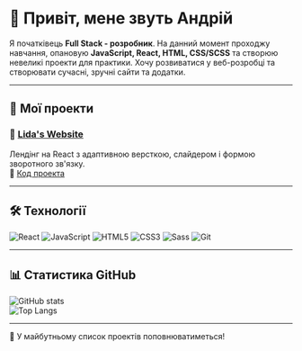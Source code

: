 # 👋 Привіт, мене звуть Андрій

Я початківець **Full Stack - розробник**. На данний момент проходжу навчання, опановую **JavaScript, React, HTML, CSS/SCSS** та створюю невеликі проекти для практики.
Хочу розвиватися у веб-розробці та створювати сучасні, зручні сайти та додатки.  

---

## 🚀 Мої проекти

### 🔹 [Lida's Website](https://ageyan.github.io/lidas-website-react/)
Лендінг на React з адаптивною версткою, слайдером і формою зворотного зв'язку.  
📂 [Код проекта](https://github.com/ageyan/lidas-website-react)

---

## 🛠️ Технології

![React](https://img.shields.io/badge/React-20232A?style=for-the-badge&logo=react&logoColor=61DAFB)
![JavaScript](https://img.shields.io/badge/JavaScript-323330?style=for-the-badge&logo=javascript&logoColor=F7DF1E)
![HTML5](https://img.shields.io/badge/HTML5-E34F26?style=for-the-badge&logo=html5&logoColor=white)
![CSS3](https://img.shields.io/badge/CSS3-1572B6?style=for-the-badge&logo=css3&logoColor=white)
![Sass](https://img.shields.io/badge/Sass-CC6699?style=for-the-badge&logo=sass&logoColor=white)
![Git](https://img.shields.io/badge/Git-F05032?style=for-the-badge&logo=git&logoColor=white)

---

## 📊 Статистика GitHub

![GitHub stats](https://github-readme-stats.vercel.app/api?username=ageyan&show_icons=true&theme=radical)  
![Top Langs](https://github-readme-stats.vercel.app/api/top-langs/?username=ageyan&layout=compact&theme=radical)

---

📌 У майбутньому список проектів поповнюватиметься!
